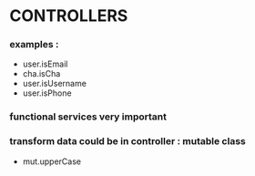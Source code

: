 # CONTROLLERS

### examples :

- user.isEmail
- cha.isCha
- user.isUsername
- user.isPhone

### functional services very important

### transform data could be in controller : mutable class
- mut.upperCase
